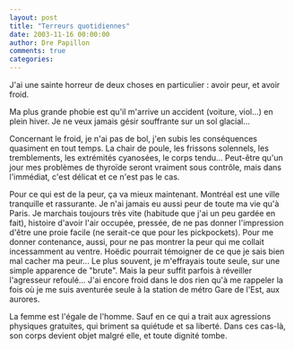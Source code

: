 ```yaml
---
layout: post
title: "Terreurs quotidiennes"
date: 2003-11-16 00:00:00
author: Dre Papillon
comments: true
categories: 
---
```



J'ai une sainte horreur de deux choses en particulier : avoir peur, et avoir froid.

Ma plus grande phobie est qu'il m'arrive un accident (voiture, viol...) en plein hiver.  Je ne veux jamais gésir souffrante sur un sol glacial...

Concernant le froid, je n'ai pas de bol, j'en subis les conséquences quasiment en tout temps.  La chair de poule, les frissons solennels, les tremblements, les extrémités cyanosées, le corps tendu...  Peut-être qu'un jour mes problèmes de thyroïde seront vraiment sous contrôle, mais dans l'immédiat, c'est délicat et ce n'est pas le cas.

Pour ce qui est de la peur, ça va mieux maintenant.  Montréal est une ville tranquille et rassurante.  Je n'ai jamais eu aussi peur de toute ma vie qu'à Paris.  Je marchais toujours très vite (habitude que j'ai un peu gardée en fait), histoire d'avoir l'air occupée, pressée, de ne pas donner l'impression d'être une proie facile (ne serait-ce que pour les pickpockets).  Pour me donner contenance, aussi, pour ne pas montrer la peur qui me collait incessamment au ventre.  Hoëdic pourrait témoigner de ce que je sais bien mal cacher ma peur...  Le plus souvent, je m'effrayais toute seule, sur une simple apparence de "brute".  Mais la peur suffit parfois à réveiller l'agresseur refoulé...  J'ai encore froid dans le dos rien qu'à me rappeler la fois où je me suis aventurée seule à la station de métro Gare de l'Est, aux aurores.

La femme est l'égale de l'homme.  Sauf en ce qui a trait aux agressions physiques gratuites, qui briment sa quiétude et sa liberté.  Dans ces cas-là, son corps devient objet malgré elle, et toute dignité tombe.